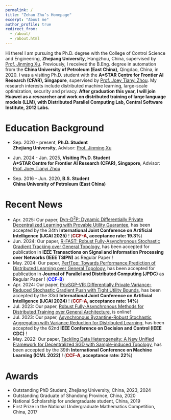 ```yaml
---
permalink: /
title: "Zehan Zhu’s Homepage"
excerpt: "About me"
author_profile: true
redirect_from: 
  - /about/
  - /about.html
---
```



Hi there! I am pursuing the Ph.D. degree with the College of Control Science and Engineering, **Zhejiang University**, Hangzhou, China, supervised by [Prof. Jinming Xu](https://jinmingxu.github.io/). Previously, I received the B.Eng. degree in automation from the **China University of Petroleum (East China)**, Qingdao, China, in 2020. I was a visiting Ph.D. student with the **A*STAR Centre for Frontier AI Research (CFAR), Singapore**, supervised by [Prof. Joey Tianyi Zhou](https://joeyzhouty.github.io/). My research interests include distributed machine learning, large-scale optimization, security and privacy. **After graduation this year, I will join Huawei as a researcher and work on distributed training of large language models (LLM), with Distributed Parallel Computing Lab, Central Software Institute, 2012 Labs.**


Education Background
======
* Sep. 2020 - present, **Ph.D. Student** <br>
**Zhejiang University**, Advisor: [Prof. Jinming Xu](https://person.zju.edu.cn/jimmyxu)

* Jun. 2024 - Jan. 2025, **Visiting Ph.D. Student** <br>
**A*STAR Centre for Frontier AI Research (CFAR), Singapore**, Advisor: [Prof. Joey Tianyi Zhou](https://joeyzhouty.github.io/)

* Sep. 2016 - Jun. 2020, **B.S. Student** <br>
**China University of Petroleum (East China)**



Recent News
======
* Apr. 2025: Our paper, [Dyn-D<sup>2</sup>P: Dynamic Differentially Private Decentralized Learning with Provable Utility Guarantee](), has been accepted by the 34th **International Joint Conference on Artificial Intelligence (IJCAI 2025)** ! (**<span style="color:#8B0000">CCF-A</span>, acceptance rate: 19.3%**)
* Jun. 2024: Our paper, [R-FAST: Robust Fully-Asynchronous Stochastic Gradient Tracking over General Topology](https://ieeexplore.ieee.org/abstract/document/10660468), has been accepted for publication in **IEEE Transactions on Signal and Information Processing over Networks (IEEE TSIPN)** as Regular Paper !
* May. 2024: Our paper, [PerfTop: Towards Performance Prediction of Distributed Learning over General Topology](https://www.sciencedirect.com/science/article/abs/pii/S0743731524000868), has been accepted for publication in **Journal of Parallel and Distributed Computing (JPDC)** as Regular Paper ! (**<span style="color:blue; font-weight:bold">CCF-B</span>**)
* Apr. 2024: Our paper, [PrivSGP-VR: Differentially Private Variance-Reduced Stochastic Gradient Push with Tight Utility Bounds](https://www.ijcai.org/proceedings/2024/635), has been accepted by the 33rd **International Joint Conference on Artificial Intelligence (IJCAI 2024)** ! (**<span style="color:#8B0000">CCF-A</span>, acceptance rate: 14%**)
* Jul. 2023: Our paper, [Robust Fully-Asynchronous Methods for Distributed Training over General Architecture](https://arxiv.org/abs/2307.11617), is online!
* Jul. 2023: Our paper, [Asynchronous Byzantine-Robust Stochastic Aggregation with Variance Reduction for Distributed Learning](https://ieeexplore.ieee.org/abstract/document/10383346), has been accepted by the 62nd **IEEE Conference on Decision and Control (IEEE CDC)** !
* May. 2022: Our paper, [Tackling Data Heterogeneity: A New Unified Framework for Decentralized SGD with Sample-induced Topology](https://proceedings.mlr.press/v162/huang22i.html), has been accepted by the 39th **International Conference on Machine Learning (ICML 2022)** ! (**<span style="color:#8B0000">CCF-A</span>, acceptance rate: 22%**)





Awards
======
* Outstanding PhD Student, Zhejiang University, China, 2023, 2024
* Outstanding Graduate of Shandong Province, China, 2020
* National Scholarship for undergraduate student, China, 2019
* First Prize in the National Undergraduate Mathematics Competition, China, 2017


